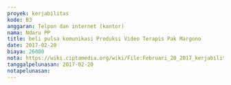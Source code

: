 ```yaml
---
proyek: kerjabilitas
kode: B3
anggaran: Telpon dan internet (kantor)
nama: Ndaru PP
title: beli pulsa komunikasi Produksi Video Terapis Pak Margono
date: 2017-02-20
biaya: 26000
nota: https://wiki.ciptamedia.org/wiki/File:Februari_20_2017_kerjabilitas_B3_pulsa_ndaru.jpg
tanggalpelunasan: 2017-02-20
notapelunasan:
---
```

